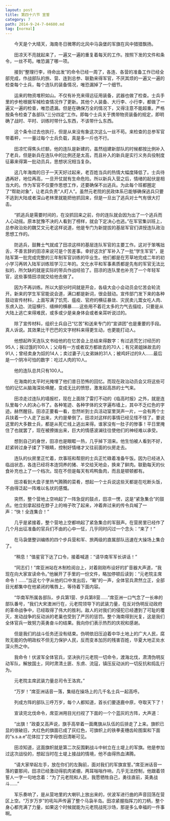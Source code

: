 ```yaml
---
layout: post
title: 第四十六节 宣誓
category: 7
path: 2014-9-24-7-04600.md
tag: [normal]
---
```


　　今天是个大晴天，海南冬日微寒的北风中马袅堡的军旗在风中猎猎飘扬。

　　田凉天不亮就起来了，一遍又一遍的重复着每天的工作。按照下发的文件和条令，一丝不苟。唯恐漏了哪一项。

　　接到“整理行李，待命出发”的命令已经一周了，各连、各营的准备工作已经全部完成，作战部队的旅、营、连到总参、联勤来得军官，不厌其烦的一遍又一遍的检查每个士兵，每个连队的装备情况，唯恐漏掉了一个细节。

　　运来的物资堆积如山。不仅有补充来得远征用装备，武器也做了检查。士兵手里的步枪根据军械检查情况作了更新。其他个人装备、大行李、小行李，都做了一遍又一遍的检查，唯恐遗漏。但是在确保万全的情况下，又得注意不能超重。严格按条令检查了各部队“三分四定”工作。即每个士兵关于携带物资装备的规定，即明确了战时、平时、训练时带什么东西，不该带什么东西。

　　这个条令过去也执行，但是从来没有象这次这么一丝不苟。来检查的总参军官带着秤，一一量过每个士兵负载，真是多一斤也不行。

　　田凉忙得焦头烂额，他的连队是新建的，虽然组建新部队的时候都按比例补入了老兵，但是新兵在连队中的比例还是太高，而且补入的新兵是实行义务兵役制度征募来得第一批动员兵，思想状况相当复杂。

　　这几年海南的日子一天天好过起来，老百姓当兵的热情大幅度降低了。士兵待遇再好，地位再高，一旦开仗就有生命危险。所以新兵入营之后，情绪的起伏是相当大的。作为军官不仅要作思想工作，还要确保不出逃兵。为此每个班都圈定了“帮助对象”，让老兵负责“人盯人”。虽然元老院的民政体系已能够确保逃兵只要不逃到大陆或者深山老林里就能把他抓回来，但是一旦出了逃兵对士气有很大打击。

　　“抓逃兵是需要时间的，在没抓回来之前，你的连队就会因为出了一个逃兵而人心动摇。原本犹豫不决的人看到了榜样，就会下定决心也逃。”在军官集训班上，总参政治处的魏艾文元老这样说道，他是专门为新提拔的基层军官们讲授连队政治思想工作的。

　　防逃兵，鼓舞士气就成了田凉这样的基层连队军官的主要工作。这对于笨嘴拙舌，不善言辞的田凉来说可是个苦差事。幸好这次扩军补入了一批“学生军官”，是陆军第一批完成完整的三年制军官训练的毕业生。他们都是在芳草地完成二年的初小学习再转入陆军训练班学习三年的。文化水平和军事素质都是先有的军官无法比拟的，所欠缺的就是实际的带兵作战经验了。田凉的连队里也补充了一个年轻军官，这些事情田凉就交给他去做了。

　　因为不再训练。所以大部分时间就是开会，各级大会小会动员会忆苦会轮流开。新来的学生军官能说会道，满口都是新词，很会鼓动。宣传部门发下来的各种鼓动宣传材料，上面写满了饥荒、瘟疫、官府的横征暴敛、灾民卖儿鬻女吃人肉、东虏入边、流寇横行、缙绅的横暴……这些用不着花太多的力气去描绘，只要是从大陆上逃亡来得难民，或多或少是亲身体会或者亲耳听说过的。

　　除了宣传材料，组织士兵自己“忆苦”和送来专门的“宣讲团”也是重要的手段。真人诉说。其效果比干巴巴的文字材料来得更生动，也更能打动人。

　　他想起昨天连队文书给他的在忆苦会上总结来得数字：有过逃荒乞讨经历的95人；挨过饿的100人；父母有一方或者双方都故去的70人；有兄弟姐妹故去的91人；曾经卖身为奴的14人；卖过妻子儿女弟妹的31人；被鸡奸过的9人……最后是一个阴冷可怕的数字：吃过人肉的10人。

　　他的连队总共只有100人。

　　在海南的太平时光掩埋了他们昔日恐怖的回忆。而现在政治动员会又将这些可怕的记忆从脑海深处唤醒，变成无比的愤怒，激发起高昂的士气来。

　　田凉走过连队的墙报栏，现在上面除了雷打不动的《临高时报》之外，就是连队里每个人的决心书了。各种笔迹、各种字体的文字遍布墙上，其中不乏红色的字迹。赫然醒目。田凉正要看一看，忽然听到士兵活动室里哭声一片，一会有两个士兵扶着一个人走了出来，大约是晕倒了。田凉对这样的事情已经见怪不怪了。要说这里的大多数士兵，都是从死亡线上逃出来得。谁家没有一肚子的惨事！平日里掩住了也就罢了，现在被撩拨出来，巨大的情感波澜往往使他们的神经难以承受。

　　想到自己的身世，田凉也是眼眶一热，几乎掉下泪来。他生怕被人看到不好，赶紧转过身子揉了下眼睛，控制好情绪才又往前面的伙房走去。

　　连队的伙房里正忙着，炊事班和帮厨的士兵正忙碌着准备午饭。因为已经进入临战状态，各连已经将本连饲养的猪、羊交给天地会，换来了鲜肉。联勤每天的伙食补充也上了一个档次。现在不但是每天有鸡鸭鱼肉，而且是顿顿都有。

　　田凉看到大盘子里热气腾腾的菜肴，想起一个士兵说这些天都是在吃断头饭，不由得泛起一阵难以名状的感慨。

　　突然，整个营地上空响起了一阵急促的鼓点，田凉一愣，这是“紧急集合”的鼓点。他立刻拿起挂在脖子上的哨子吹了起来，冲着奔过来的传令兵喊了一声：“快！全连集合！”

　　几乎是紧接着，整个营地上空都响起了紧急集合的军鼓声。在营房里已经作了几个月出征准备的官兵们不由的心中一怔，几乎同时闪过一个念头：“来了！”

　　在马袅堡整训编练的四个步兵营和军、旅两级的直属部队迅速在大操场上集合了。

　　“稍息！”值星官下达了口令，接着喊道：“请华南军军长讲话！”

　　“同志们！”席亚洲站在木制检阅台上，对着刚刚布设好的扩音器大声道，“我现在向大家宣读命令。”他展开了手里的一份文件，略加停顿后读到：“元老院主席命令！……”当这七个字从他的口中发出后，“唰”的一声，全体官兵肃然立正，全部目光都集中在他紧闭的嘴唇上，等待着下面内容。

　　“华南军所属各部队、步兵第1营、步兵第8营……”席亚洲一口气念了一长串的部队番号，“我们大宋澳洲行在，元老院领导下的武装力量，在反对伪明反动政府的革命战争中，已经取得了伟大的胜利。敌人的对我们的侵犯已经遭到了可耻的覆灭，发动战争的反动派的老巢也受到了严厉的惩罚。整个海南得到光复，这是我们全体官兵一致努力英勇奋斗的结果。我向你们表示热烈的庆祝和感谢。

　　但是我们的战斗任务还没有结束。伪明依旧压迫着中华土地上的广大人民，腐败无能的伪明政权不但无力保护人民，反而变本加厉的残害百姓，华夏大地正处水深火热之中。

　　我命令！伏波军全体官兵，坚决执行元老院一切命令，渡海北伐，肃清伪明反动军队，解放国土，同时肃清土匪、东虏、流寇，镇压反动派的一切反抗和捣乱行为。

　　元老院主席武装力量总司令王洛宾。”

　　“万岁！”席亚洲话音一落，集结在操场上的几千名士兵一起高呼。

　　列成方阵的部队三呼万岁，每个人都知道，首长们要逐鹿中原，夺取天下了！

　　宣读完北伐命令，席亚洲用目光扫视了下面的一个个蓝灰的方阵，大声道：

　　“出旗！”政委又高声说，旗手高举着一面鹰旗从队伍的后排走了上来。旗帜已显的很破旧，大红色的旗面已成了灰红色，可旗帜上的铁拳麦穗齿轮图案和下面的“s.s.a.e”花体拉丁文字母依旧清晰可见。

　　田凉知道，这面旗帜就是第二次反围剿战斗中树立在土堤上的军旗。他是参加过这次战役的，想起当时在土堤上接战的情境，他不由得热血沸腾。

　　“请大家举起左手，放在你们的左胸前，面对我们的军旗宣誓。”席亚洲话音一落的霎那间，田凉已经激动得肌肉紧绷，两耳嗡嗡作响，几乎无法控制，他跟着领誓人一字一句地念着：“为了元老院和人民，我愿牺牲自己，勇往直前，英勇战斗……”

　　军乐奏响了，是从营地里的大喇叭上放出来的，伏波军进行曲的声音回荡在营区上空。“万岁万岁”的吼叫声传遍了整个马袅半岛。田凉紧握指挥刀的刀柄，整个身心都充满了力量，如果这个时候就能为元老院战死沙场，那是多么幸福的一件事啊。
